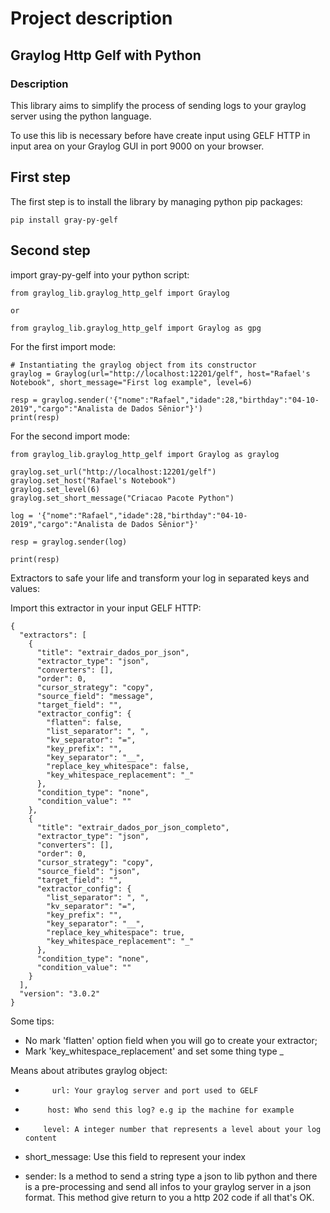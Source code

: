 # Project description

## Graylog Http Gelf with Python
### Description

This library aims to simplify the process of sending logs to your graylog server using the python language.

To use this lib is necessary before have create input using GELF HTTP in input area on your Graylog GUI in port 9000 on your browser.

## First step

The first step is to install the library by managing python pip packages:

```
pip install gray-py-gelf
```

## Second step

import gray-py-gelf into your python script:

```
from graylog_lib.graylog_http_gelf import Graylog

or

from graylog_lib.graylog_http_gelf import Graylog as gpg
```

For the first import mode:
```
# Instantiating the graylog object from its constructor
graylog = Graylog(url="http://localhost:12201/gelf", host="Rafael's Notebook", short_message="First log example", level=6)

resp = graylog.sender('{"nome":"Rafael","idade":28,"birthday":"04-10-2019","cargo":"Analista de Dados Sênior"}')
print(resp)
```

For the second import mode:
```
from graylog_lib.graylog_http_gelf import Graylog as graylog

graylog.set_url("http://localhost:12201/gelf")
graylog.set_host("Rafael's Notebook")
graylog.set_level(6)
graylog.set_short_message("Criacao Pacote Python")

log = '{"nome":"Rafael","idade":28,"birthday":"04-10-2019","cargo":"Analista de Dados Sênior"}'

resp = graylog.sender(log)

print(resp)
```

Extractors to safe your life and transform your log in separated keys and values:

Import this extractor in your input GELF HTTP:
```
{
  "extractors": [
    {
      "title": "extrair_dados_por_json",
      "extractor_type": "json",
      "converters": [],
      "order": 0,
      "cursor_strategy": "copy",
      "source_field": "message",
      "target_field": "",
      "extractor_config": {
        "flatten": false,
        "list_separator": ", ",
        "kv_separator": "=",
        "key_prefix": "",
        "key_separator": "__",
        "replace_key_whitespace": false,
        "key_whitespace_replacement": "_"
      },
      "condition_type": "none",
      "condition_value": ""
    },
    {
      "title": "extrair_dados_por_json_completo",
      "extractor_type": "json",
      "converters": [],
      "order": 0,
      "cursor_strategy": "copy",
      "source_field": "json",
      "target_field": "",
      "extractor_config": {
        "list_separator": ", ",
        "kv_separator": "=",
        "key_prefix": "",
        "key_separator": "__",
        "replace_key_whitespace": true,
        "key_whitespace_replacement": "_"
      },
      "condition_type": "none",
      "condition_value": ""
    }
  ],
  "version": "3.0.2"
}
```
Some tips:
  * No mark 'flatten' option field when you will go to create your extractor;
  * Mark 'key_whitespace_replacement' and set some thing type _

Means about atributes graylog object:
  *           url: Your graylog server and port used to GELF
  *          host: Who send this log? e.g ip the machine for example
  *         level: A integer number that represents a level about your log content
  * short_message: Use this field to represent your index

  * sender: Is a method to send a string type a json to lib python and there is a pre-processing and send all infos to your graylog server in a json format. This method give return to you a http 202 code if all that's OK.
